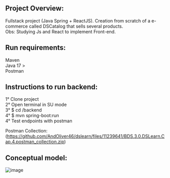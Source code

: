 ## Project Overview:

Fullstack project (Java Spring + ReactJS). Creation from scratch of a e-commerce called DSCatalog that sells several products.</br>
Obs: Studying Js and React to implement Front-end.

## Run requirements:
Maven </br>
Java 17 > </br>
Postman 

## Instructions to run backend:
1° Clone project </br>
2° Open terminal in SU mode </br>
3° $ cd /backend </br>
4° $ mvn spring-boot:run </br>
4° Test endpoints with postman

Postman Collection: (https://github.com/AndOliver46/dslearn/files/11239641/BDS.3.0.DSLearn.Cap.4.postman_collection.zip)

## Conceptual model:

![image](https://user-images.githubusercontent.com/101358552/224450673-24471a94-adcb-4316-af59-a00838c6faf4.png)


